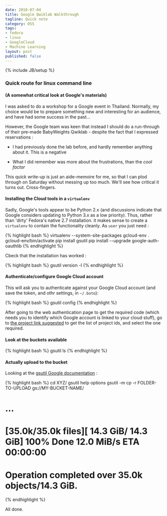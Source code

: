 ```yaml
---
date: 2018-07-04
title: Google Qwiklab Walkthrough
tagline: Quick note
category: OSS
tags:
- fedora
- linux
- GoogleCloud
- Machine Learning
layout: post
published: false
---
```

{% include JB/setup %}

### Quick route for linux command line 

#### (A somewhat critical look at Google's materials)

I was asked to do a workshop for a Google event in Thailand.  Normally,
my choice would be to prepare something new and interesting for an audience,
and have had some success in the past...

However, the Google team was keen that instead I should do a run-through
of their pre-made BabyWeights Qwiklab - despite the fact that I expressed 
reservations :

*  I had previously done the lab before, and hardly remember anything about it.  This is a negative

*  What I did remember was more about the frustrations, than the *cool factor*

This quick write-up is just an aide-memoire for me, so that I can plod through
on Saturday without messing up too much.  We'll see how critical it turns out.  Cross-fingers.




#### Installing the Cloud tools in a ```virtualenv```

Sadly, Google's tools appear to be Python 2.x (and discussions indicate that Google considers
updating to Python 3.x as a low priority).  Thus, rather than 'dirty' Fedora's native 2.7 installation.
it makes sense to create a ```virtualenv``` to contain the functionality cleanly.  As ```user``` you just need :

{% highlight bash %}
virtualenv --system-site-packages gcloud-env
. gcloud-env/bin/activate
pip install gsutil
pip install --upgrade google-auth-oauthlib
{% endhighlight %}


Cbeck that the installation has worked :

{% highlight bash %}
gsutil version -l
{% endhighlight %}


#### Authenticate/configure Google Cloud account

This will ask you to authenticate against your Google Cloud account (and
save the token, and othr settings, in ```~/.boto```):

{% highlight bash %}
gsutil config
{% endhighlight %}

After going to the web authentication page to get the 
required code (which needs you to identify which Google account is linked to your
cloud stuff), go to [the project link suggested](https://cloud.google.com/console#/project)
to get the list of project ids, and select the one required.


#### Look at the buckets available

{% highlight bash %}
gsutil ls
{% endhighlight %}


#### Actually upload to the bucket

Looking at the [gsutil Google documentation](https://cloud.google.com/storage/docs/gsutil/commands/cp) :

{% highlight bash %}
cd XYZ/
gsutil help options
gsutil -m cp -r FOLDER-TO-UPLOAD gs://MY-BUCKET-NAME/
# ...
# [35.0k/35.0k files][ 14.3 GiB/ 14.3 GiB] 100% Done  12.0 MiB/s ETA 00:00:00
# Operation completed over 35.0k objects/14.3 GiB.    
{% endhighlight %}


All done.


